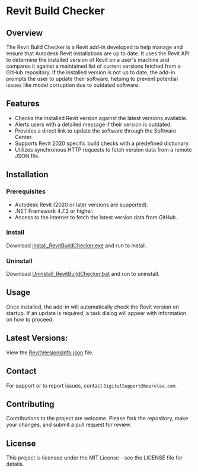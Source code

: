 # Revit Build Checker

## Overview
The Revit Build Checker is a Revit add-in developed to help manage and ensure that Autodesk Revit installations are up to date. It uses the Revit API to determine the installed version of Revit on a user's machine and compares it against a maintained list of current versions fetched from a GitHub repository. If the installed version is not up to date, the add-in prompts the user to update their software, helping to prevent potential issues like model corruption due to outdated software.

## Features
- Checks the installed Revit version against the latest versions available.
- Alerts users with a detailed message if their version is outdated.
- Provides a direct link to update the software through the Software Center.
- Supports Revit 2020 specific build checks with a predefined dictionary.
- Utilizes synchronous HTTP requests to fetch version data from a remote JSON file.

## Installation

### Prerequisites
- Autodesk Revit (2020 or later versions are supported).
- .NET Framework 4.7.2 or higher.
- Access to the internet to fetch the latest version data from GitHub.
### Install
Download [install_RevitBuildChecker.exe](https://github.com/HoareLea/HlApps-RevitBuildChecker/releases/download/Latest/install_RevitBuildChecker.exe) and run to install.

### Uninstall
Download [Uninstall_RevitBuildChecker.bat](https://github.com/HoareLea/HlApps-RevitBuildChecker/releases/download/Latest/Uninstall_RevitBuildChecker.bat) and run to uninstall.

## Usage
Once installed, the add-in will automatically check the Revit version on startup. If an update is required, a task dialog will appear with information on how to proceed.

## Latest Versions:
View the [RevitVersionsInfo.json](https://raw.githubusercontent.com/HoareLea/HlApps-RevitBuildChecker/main/RevitBuildChecker/dist/RevitVersionsInfo.json) file.


## Contact
For support or to report issues, contact `DigitalSupport@hoarelea.com`.

## Contributing
Contributions to the project are welcome. Please fork the repository, make your changes, and submit a pull request for review.

## License
This project is licensed under the MIT License - see the LICENSE file for details.

